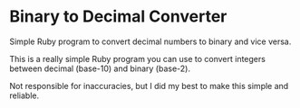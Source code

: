 # Binary to Decimal Converter
Simple Ruby program to convert decimal numbers to binary and vice versa.

This is a really simple Ruby program you can use to convert integers between decimal (base-10) and binary (base-2). 

Not responsible for inaccuracies, but I did my best to make this simple and reliable.
